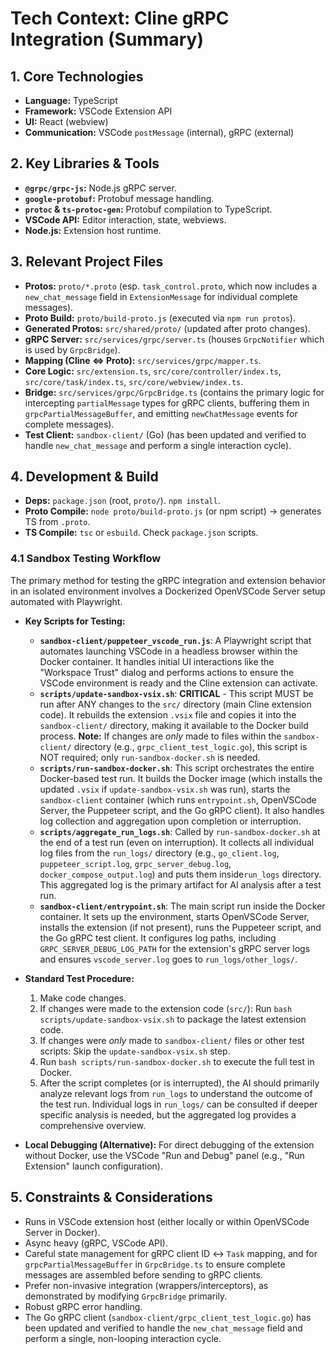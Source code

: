# Tech Context: Cline gRPC Integration (Summary)

## 1. Core Technologies
*   **Language:** TypeScript
*   **Framework:** VSCode Extension API
*   **UI:** React (webview)
*   **Communication:** VSCode `postMessage` (internal), gRPC (external)

## 2. Key Libraries & Tools
*   **`@grpc/grpc-js`:** Node.js gRPC server.
*   **`google-protobuf`:** Protobuf message handling.
*   **`protoc` & `ts-protoc-gen`:** Protobuf compilation to TypeScript.
*   **VSCode API:** Editor interaction, state, webviews.
*   **Node.js:** Extension host runtime.

## 3. Relevant Project Files
*   **Protos:** `proto/*.proto` (esp. `task_control.proto`, which now includes a `new_chat_message` field in `ExtensionMessage` for individual complete messages).
*   **Proto Build:** `proto/build-proto.js` (executed via `npm run protos`).
*   **Generated Protos:** `src/shared/proto/` (updated after proto changes).
*   **gRPC Server:** `src/services/grpc/server.ts` (houses `GrpcNotifier` which is used by `GrpcBridge`).
*   **Mapping (Cline <=> Proto):** `src/services/grpc/mapper.ts`.
*   **Core Logic:** `src/extension.ts`, `src/core/controller/index.ts`, `src/core/task/index.ts`, `src/core/webview/index.ts`.
*   **Bridge:** `src/services/grpc/GrpcBridge.ts` (contains the primary logic for intercepting `partialMessage` types for gRPC clients, buffering them in `grpcPartialMessageBuffer`, and emitting `newChatMessage` events for complete messages).
*   **Test Client:** `sandbox-client/` (Go) (has been updated and verified to handle `new_chat_message` and perform a single interaction cycle).

## 4. Development & Build
*   **Deps:** `package.json` (root, `proto/`). `npm install`.
*   **Proto Compile:** `node proto/build-proto.js` (or npm script) -> generates TS from `.proto`.
*   **TS Compile:** `tsc` or `esbuild`. Check `package.json` scripts.

### 4.1 Sandbox Testing Workflow
The primary method for testing the gRPC integration and extension behavior in an isolated environment involves a Dockerized OpenVSCode Server setup automated with Playwright.

*   **Key Scripts for Testing:**
    *   **`sandbox-client/puppeteer_vscode_run.js`**: A Playwright script that automates launching VSCode in a headless browser within the Docker container. It handles initial UI interactions like the "Workspace Trust" dialog and performs actions to ensure the VSCode environment is ready and the Cline extension can activate.
    *   **`scripts/update-sandbox-vsix.sh`**: **CRITICAL** - This script MUST be run after ANY changes to the `src/` directory (main Cline extension code). It rebuilds the extension `.vsix` file and copies it into the `sandbox-client/` directory, making it available to the Docker build process. **Note:** If changes are *only* made to files within the `sandbox-client/` directory (e.g., `grpc_client_test_logic.go`), this script is NOT required; only `run-sandbox-docker.sh` is needed.
    *   **`scripts/run-sandbox-docker.sh`**: This script orchestrates the entire Docker-based test run. It builds the Docker image (which installs the updated `.vsix` if `update-sandbox-vsix.sh` was run), starts the `sandbox-client` container (which runs `entrypoint.sh`, OpenVSCode Server, the Puppeteer script, and the Go gRPC client). It also handles log collection and aggregation upon completion or interruption.
    *   **`scripts/aggregate_run_logs.sh`**: Called by `run-sandbox-docker.sh` at the end of a test run (even on interruption). It collects all individual log files from the `run_logs/` directory (e.g., `go_client.log`, `puppeteer_script.log`, `grpc_server_debug.log`, `docker_compose_output.log`) and puts them inside`run_logs` directory. This aggregated log is the primary artifact for AI analysis after a test run.
    *   **`sandbox-client/entrypoint.sh`**: The main script run inside the Docker container. It sets up the environment, starts OpenVSCode Server, installs the extension (if not present), runs the Puppeteer script, and the Go gRPC test client. It configures log paths, including `GRPC_SERVER_DEBUG_LOG_PATH` for the extension's gRPC server logs and ensures `vscode_server.log` goes to `run_logs/other_logs/`.

*   **Standard Test Procedure:**
    1.  Make code changes.
    2.  If changes were made to the extension code (`src/`): Run `bash scripts/update-sandbox-vsix.sh` to package the latest extension code.
    3.  If changes were *only* made to `sandbox-client/` files or other test scripts: Skip the `update-sandbox-vsix.sh` step.
    4.  Run `bash scripts/run-sandbox-docker.sh` to execute the full test in Docker.
    5.  After the script completes (or is interrupted), the AI should primarily analyze relevant logs from `run_logs` to understand the outcome of the test run. Individual logs in `run_logs/` can be consulted if deeper specific analysis is needed, but the aggregated log provides a comprehensive overview.

*   **Local Debugging (Alternative):** For direct debugging of the extension without Docker, use the VSCode "Run and Debug" panel (e.g., "Run Extension" launch configuration).

## 5. Constraints & Considerations
*   Runs in VSCode extension host (either locally or within OpenVSCode Server in Docker).
*   Async heavy (gRPC, VSCode API).
*   Careful state management for gRPC client ID <-> `Task` mapping, and for `grpcPartialMessageBuffer` in `GrpcBridge.ts` to ensure complete messages are assembled before sending to gRPC clients.
*   Prefer non-invasive integration (wrappers/interceptors), as demonstrated by modifying `GrpcBridge` primarily.
*   Robust gRPC error handling.
*   The Go gRPC client (`sandbox-client/grpc_client_test_logic.go`) has been updated and verified to handle the `new_chat_message` field and perform a single, non-looping interaction cycle.
